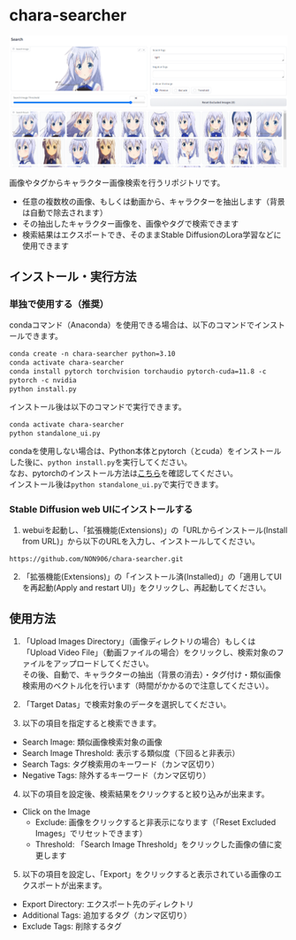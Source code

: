 # chara-searcher

![Screen Shot](screenshot.png)

画像やタグからキャラクター画像検索を行うリポジトリです。

- 任意の複数枚の画像、もしくは動画から、キャラクターを抽出します（背景は自動で除去されます）
- その抽出したキャラクター画像を、画像やタグで検索できます
- 検索結果はエクスポートでき、そのままStable DiffusionのLora学習などに使用できます

## インストール・実行方法

### 単独で使用する（推奨）

condaコマンド（Anaconda）を使用できる場合は、以下のコマンドでインストールできます。

```
conda create -n chara-searcher python=3.10
conda activate chara-searcher
conda install pytorch torchvision torchaudio pytorch-cuda=11.8 -c pytorch -c nvidia
python install.py
```

インストール後は以下のコマンドで実行できます。

```
conda activate chara-searcher
python standalone_ui.py
```

condaを使用しない場合は、Python本体とpytorch（とcuda）をインストールした後に、``python install.py``を実行してください。  
なお、pytorchのインストール方法は[こちら](https://pytorch.org/get-started/locally/)を確認してください。  
インストール後は``python standalone_ui.py``で実行できます。

### Stable Diffusion web UIにインストールする

1. webuiを起動し、「拡張機能(Extensions)」の「URLからインストール(Install from URL)」から以下のURLを入力し、インストールしてください。
```
https://github.com/NON906/chara-searcher.git
```

2. 「拡張機能(Extensions)」の「インストール済(Installed)」の「適用してUIを再起動(Apply and restart UI)」をクリックし、再起動してください。

## 使用方法

1. 「Upload Images Directory」（画像ディレクトリの場合）もしくは「Upload Video File」（動画ファイルの場合）をクリックし、検索対象のファイルをアップロードしてください。  
その後、自動で、キャラクターの抽出（背景の消去）・タグ付け・類似画像検索用のベクトル化を行います（時間がかかるので注意してください）。

2. 「Target Datas」で検索対象のデータを選択してください。

3. 以下の項目を指定すると検索できます。
- Search Image: 類似画像検索対象の画像
- Search Image Threshold: 表示する類似度（下回ると非表示）
- Search Tags: タグ検索用のキーワード（カンマ区切り）
- Negative Tags: 除外するキーワード（カンマ区切り）

4. 以下の項目を設定後、検索結果をクリックすると絞り込みが出来ます。
- Click on the Image
  - Exclude: 画像をクリックすると非表示になります（「Reset Excluded Images」でリセットできます）
  - Threshold: 「Search Image Threshold」をクリックした画像の値に変更します

5. 以下の項目を設定し、「Export」をクリックすると表示されている画像のエクスポートが出来ます。
- Export Directory: エクスポート先のディレクトリ
- Additional Tags: 追加するタグ（カンマ区切り）
- Exclude Tags: 削除するタグ